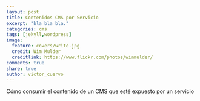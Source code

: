 ```yaml
---
layout: post
title: Contenidos CMS por Servicio
excerpt: "bla bla bla."
categories: cms
tags: [jekyll,wordpress]
image:
  feature: covers/write.jpg
  credit: Wim Mulder
  creditlink: https://www.flickr.com/photos/wimmulder/
comments: true
share: true
author: victor_cuervo
---
```


Cómo consumir el contenido de un CMS que esté expuesto por un servicio
